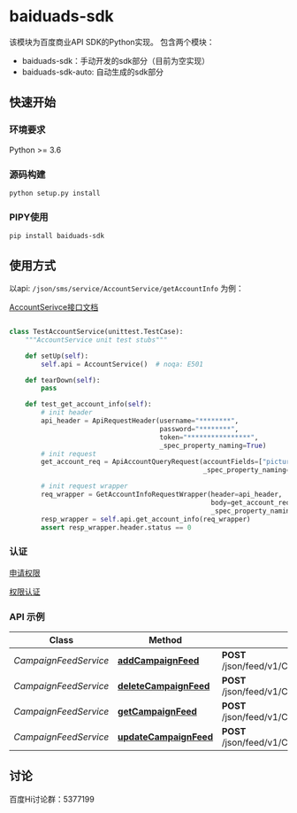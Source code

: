 # baiduads-sdk

该模块为百度商业API SDK的Python实现。 包含两个模块：

* baiduads-sdk：手动开发的sdk部分（目前为空实现）
* baiduads-sdk-auto: 自动生成的sdk部分

## 快速开始

### 环境要求

Python >= 3.6

### 源码构建

```shell
python setup.py install 
```

### PIPY使用

```shell
pip install baiduads-sdk
```


## 使用方式

以api: `/json/sms/service/AccountService/getAccountInfo` 为例：

[AccountSerivce接口文档](https://dev2.baidu.com/content?sceneType=0&pageId=100256&nodeId=63&subhead=)

```python

class TestAccountService(unittest.TestCase):
    """AccountService unit test stubs"""

    def setUp(self):
        self.api = AccountService()  # noqa: E501

    def tearDown(self):
        pass

    def test_get_account_info(self):
        # init header
        api_header = ApiRequestHeader(username="********",
                                      password="********",
                                      token="****************",
                                      _spec_property_naming=True)
        # init request
        get_account_req = ApiAccountQueryRequest(accountFields=["pictureOptimizeSegmentStatus"],
                                                 _spec_property_naming=True)

        # init request wrapper
        req_wrapper = GetAccountInfoRequestWrapper(header=api_header,
                                                   body=get_account_req,
                                                   _spec_property_naming=True)
        resp_wrapper = self.api.get_account_info(req_wrapper)
        assert resp_wrapper.header.status == 0


```

### 认证

[申请权限](https://dev2.baidu.com/content?sceneType=0&pageId=100369&nodeId=16&subhead=%E7%AC%AC%201%20%E6%AD%A5%EF%BC%9A%E9%80%89%E6%8B%A9%E5%90%88%E9%80%82%E7%9A%84API%E6%9D%83%E9%99%90)

[权限认证](https://dev2.baidu.com/content?sceneType=0&pageId=100141&nodeId=254&subhead=%E8%AF%B7%E6%B1%82%E6%A0%BC%E5%BC%8F)

### API 示例

Class | Method | HTTP request | Description
------------ | ------------- | ------------- | -------------
*CampaignFeedService* | [**addCampaignFeed**](docs/CampaignFeedService.md#addCampaignFeed) | **POST** /json/feed/v1/CampaignFeedService/addCampaignFeed | 
*CampaignFeedService* | [**deleteCampaignFeed**](docs/CampaignFeedService.md#deleteCampaignFeed) | **POST** /json/feed/v1/CampaignFeedService/deleteCampaignFeed | 
*CampaignFeedService* | [**getCampaignFeed**](docs/CampaignFeedService.md#getCampaignFeed) | **POST** /json/feed/v1/CampaignFeedService/getCampaignFeed | 
*CampaignFeedService* | [**updateCampaignFeed**](docs/CampaignFeedService.md#updateCampaignFeed) | **POST** /json/feed/v1/CampaignFeedService/updateCampaignFeed | 


## 讨论

百度Hi讨论群：5377199
